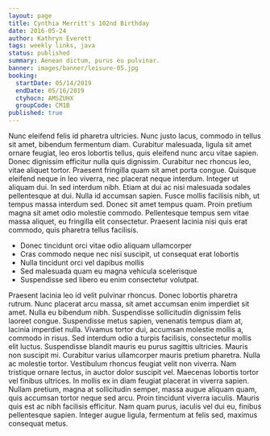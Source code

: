 ```yaml
---
layout: page
title: Cynthia Merritt's 102nd Birthday
date: 2016-05-24
author: Kathryn Everett
tags: weekly links, java
status: published
summary: Aenean dictum, purus eu pulvinar.
banner: images/banner/leisure-05.jpg
booking:
  startDate: 05/14/2019
  endDate: 05/16/2019
  ctyhocn: AMSZUHX
  groupCode: CM1B
published: true
---
```

Nunc eleifend felis id pharetra ultricies. Nunc justo lacus, commodo in tellus sit amet, bibendum fermentum diam. Curabitur malesuada, ligula sit amet ornare feugiat, leo eros lobortis tellus, quis eleifend nunc arcu vitae sapien. Donec dignissim efficitur nulla quis dignissim. Curabitur nec rhoncus leo, vitae aliquet tortor. Praesent fringilla quam sit amet porta congue. Quisque eleifend neque in leo viverra, nec placerat neque interdum. Integer ut aliquam dui. In sed interdum nibh. Etiam at dui ac nisi malesuada sodales pellentesque at dui. Nulla id accumsan sapien. Fusce mollis facilisis nibh, ut tempus massa interdum sed. Donec sit amet tempus quam. Proin pretium magna sit amet odio molestie commodo. Pellentesque tempus sem vitae massa aliquet, eu fringilla elit consectetur. Praesent lacinia nisi quis erat commodo, quis pharetra tellus facilisis.

* Donec tincidunt orci vitae odio aliquam ullamcorper
* Cras commodo neque nec nisi suscipit, ut consequat erat lobortis
* Nulla tincidunt orci vel dapibus mollis
* Sed malesuada quam eu magna vehicula scelerisque
* Suspendisse sed libero eu enim consectetur volutpat.

Praesent lacinia leo id velit pulvinar rhoncus. Donec lobortis pharetra rutrum. Nunc placerat arcu massa, sit amet accumsan enim imperdiet sit amet. Nulla eu bibendum nibh. Suspendisse sollicitudin dignissim felis laoreet congue. Suspendisse metus sapien, venenatis tempus diam at, lacinia imperdiet nulla. Vivamus tortor dui, accumsan molestie mollis a, commodo in risus.
Sed interdum odio a turpis facilisis, consectetur mollis elit luctus. Suspendisse blandit mauris eu purus sagittis ultricies. Mauris non suscipit mi. Curabitur varius ullamcorper mauris pretium pharetra. Nulla ac molestie tortor. Vestibulum rhoncus feugiat velit non viverra. Nam tristique ornare lectus, in auctor dolor suscipit vel. Maecenas lobortis tortor vel finibus ultrices. In mollis ex in diam feugiat placerat in viverra sapien. Nullam pretium, magna at sollicitudin semper, massa augue aliquam quam, quis accumsan tortor neque sed arcu. Proin tincidunt viverra iaculis. Mauris quis est ac nibh facilisis efficitur. Nam quam purus, iaculis vel dui eu, finibus pellentesque sapien. Integer augue ligula, fermentum at felis sed, maximus consequat metus.
